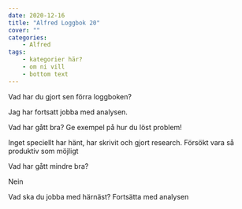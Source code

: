 ```yaml
---
date: 2020-12-16
title: "Alfred Loggbok 20"
cover: ""
categories: 
    - Alfred
tags:
    - kategorier här?
    - om ni vill
    - bottom text
---
```



Vad har du gjort sen förra loggboken?

Jag har fortsatt jobba med analysen. 

Vad har gått bra? Ge exempel på hur du löst problem!

Inget speciellt har hänt, har skrivit och gjort research.
Försökt vara så produktiv som möjligt

Vad har gått mindre bra? 

Nein

Vad ska du jobba med härnäst?
Fortsätta med analysen

